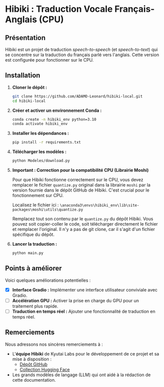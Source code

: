 # Hibiki : Traduction Vocale Français-Anglais (CPU)

## Présentation

Hibiki est un projet de traduction *speech-to-speech* (et *speech-to-text*) qui se concentre sur la traduction du français parlé vers l'anglais.  Cette version est configurée pour fonctionner sur le CPU.

## Installation

1.  **Cloner le dépôt :**

    ```bash
    git clone https://github.com/ADAMO-Leonard/hibiki-local.git
    cd hibiki-local
    ```

2.  **Créer et activer un environnement Conda :**

    ```bash
    conda create -n hibiki_env python=3.10
    conda activate hibiki_env
    ```

3.  **Installer les dépendances :**

    ```bash
    pip install -r requirements.txt
    ```

4.  **Télécharger les modèles :**

    ```bash
    python Modeles/download.py
    ```

5.  **Important : Correction pour la compatibilité CPU (Librairie Moshi)**

    Pour que Hibiki fonctionne correctement sur le CPU, vous devez remplacer le fichier `quantize.py` original dans la librairie `moshi` par la version fournie dans le dépôt GitHub de Hibiki.  C'est crucial pour le fonctionnement sur CPU.

    Localisez le fichier ici :
    `\anaconda3\envs\hibiki_env\lib\site-packages\moshi\utils\quantize.py`

    Remplacez tout son contenu par le `quantize.py` du dépôt Hibiki. Vous pouvez soit copier-coller le code, soit télécharger directement le fichier et remplacer l'original. Il n'y a pas de git clone, car il s'agit d'un fichier spécifique du dépôt.

6.  **Lancer la traduction :**

    ```bash
    python main.py
    ```

## Points à améliorer

Voici quelques améliorations potentielles :

-   [X]  **Interface Gradio :**  Implémenter une interface utilisateur conviviale avec Gradio.
-   [ ]  **Accélération GPU :**  Activer la prise en charge du GPU pour un traitement plus rapide.
-   [ ]  **Traduction en temps réel :**  Ajouter une fonctionnalité de traduction en temps réel.

## Remerciements

Nous adressons nos sincères remerciements à :

*   L'**équipe Hibiki** de Kyutai Labs pour le développement de ce projet et sa mise à disposition :
    *   [Dépôt GitHub](https://github.com/kyutai-labs/hibiki)
    *   [Collection Hugging Face](https://huggingface.co/collections/kyutai/hibiki-fr-en-67a48835a3d50ee55d37c2b5)
*    Les grands modèles de langage (LLM) qui ont aidé à la rédaction de cette documentation.
